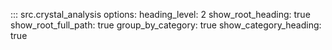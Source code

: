 ::: src.crystal_analysis
options:
  heading_level: 2
  show_root_heading: true
  show_root_full_path: true
  group_by_category: true
  show_category_heading: true